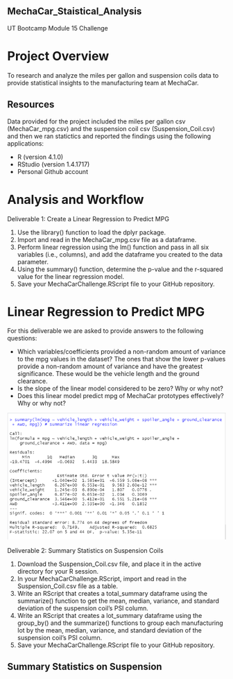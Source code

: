 ## MechaCar_Staistical_Analysis

UT Bootcamp Module 15 Challenge

# Project Overview
To research and analyze the miles per gallon and suspension coils data to provide statistical insights to the manufacturing team at MechaCar.

## Resources
Data provided for the project included the miles per gallon csv (MechaCar_mpg.csv) and the suspension coil csv (Suspension_Coil.csv) and then we ran statictics and reported the findings using the following applications:
- R (version 4.1.0)
- RStudio (version 1.4.1717)
- Personal Github account

# Analysis and Workflow 
Deliverable 1: Create a Linear Regression to Predict MPG
1. Use the library() function to load the dplyr package.
2. Import and read in the MechaCar_mpg.csv file as a dataframe.
3. Perform linear regression using the lm() function and pass in all six variables (i.e., columns), and add the dataframe you created to the data parameter.
4. Using the summary() function, determine the p-value and the r-squared value for the linear regression model.
5. Save your MechaCarChallenge.RScript file to your GitHub repository. 
# Linear Regression to Predict MPG
For this deliverable we are asked to provide answers to the following questions:
- Which variables/coefficients provided a non-random amount of variance to the mpg values in the dataset?
The ones that show the lower p-values provide a non-random amount of variance and have the greatest significance.  These would be the vehicle length and the ground clearance.
- Is the slope of the linear model considered to be zero? Why or why not?
- Does this linear model predict mpg of MechaCar prototypes effectively? Why or why not?

![alt text](https://github.com/austin020269/MechaCar_Staistical_Analysis/blob/main/Deli_1_Image.PNG)

Deliverable 2: Summary Statistics on Suspension Coils
1. Download the Suspension_Coil.csv file, and place it in the active directory for your R session.
2. In your MechaCarChallenge.RScript, import and read in the Suspension_Coil.csv file as a table.
3. Write an RScript that creates a total_summary dataframe using the summarize() function to get the mean, median, variance, and standard deviation of the suspension coil’s PSI column.
4. Write an RScript that creates a lot_summary dataframe using the group_by() and the summarize() functions to group each manufacturing lot by the mean, median, variance, and standard deviation of the suspension coil’s PSI column.
5. Save your MechaCarChallenge.RScript file to your GitHub repository.





## Summary Statistics on Suspension
